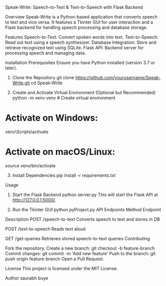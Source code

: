 Speak-Write: Speech-to-Text & Text-to-Speech with Flask Backend

Overview
Speak-Write is a Python-based application that converts speech to text and vice versa. It features a Tkinter GUI for user interaction and a Flask backend for handling speech processing and database storage.

Features
Speech-to-Text: Convert spoken words into text.
Text-to-Speech: Read out text using a speech synthesizer.
Database Integration: Store and retrieve recognized text using SQLite.
Flask API: Backend server for processing speech and managing data.

Installation
Prerequisites
Ensure you have Python installed (version 3.7 or later).
1. Clone the Repository
git clone https://github.com/yourusername/Speak-Write.git
cd Speak-Write

2. Create and Activate Virtual Environment (Optional but Recommended)
python -m venv venv  # Create virtual environment
# Activate on Windows:
venv\Scripts\activate
# Activate on macOS/Linux:
source venv/bin/activate

3. Install Dependencies
pip install -r requirements.txt

Usage
1. Start the Flask Backend
python server.py
This will start the Flask API at http://127.0.0.1:5000/.

2. Run the Tkinter GUI
python pyProject.py
API Endpoints
Method
Endpoint

Description
POST
/speech-to-text
Converts speech to text and stores in DB

POST
/text-to-speech
Reads text aloud

GET
/get-queries
Retrieves stored speech-to-text queries
Contributing

Fork the repository.
Create a new branch: git checkout -b feature-branch
Commit changes: git commit -m 'Add new feature'
Push to the branch: git push origin feature-branch
Open a Pull Request.

License
This project is licensed under the MIT License.

Author
saurabh buye
